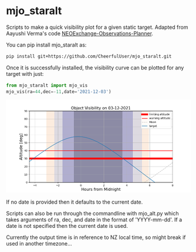 mjo_staralt
===========
Scripts to make a quick visibility plot for a given static target. Adapted from Aayushi Verma's code [NEOExchange-Observations-Planner](https://github.com/awesomecosmos/NEOExchange-Observations-Planner).

You can pip install mjo_staralt as:
```bash
pip install git+https://github.com/CheerfulUser/mjo_staralt.git
```

Once it is successfully installed, the visibility curve can be plotted for any target with just:
```python
from mjo_staralt import mjo_vis
mjo_vis(ra=44,dec=-11,date='2021-12-03')
```
![plot](./figs/example.png)

If no date is provided then it defaults to the current date. 

Scripts can also be run through the commandline with mjo_alt.py which takes arguments of ra, dec, and date in the format of 'YYYY-mm-dd'. If a date is not specified then the current date is used.

Currently the output time is in reference to NZ local time, so might break if used in another timezone...
